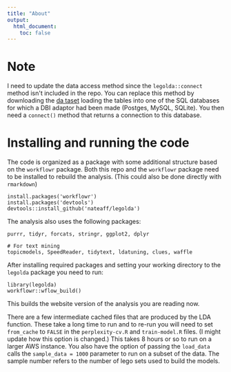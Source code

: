```yaml
---
title: "About"
output:
  html_document:
    toc: false
---
```


# Note 

I need to update the data access method since the `legolda::connect` method isn't included in the repo. You can replace this method by downloading the [da taset](https://www.kaggle.com/rtatman/lego-database) loading the tables into one of the SQL databases for which a DBI adaptor had been made (Postges, MySQL, SQLite). You then need a `connect()` method that returns a connection to this database.

# Installing and running the code 

The code is organized as a package with some additional structure based on the `workflowr` package. Both this repo and the `workflowr` package need to be installed to rebuild the analysis. (This could also be done directly with `rmarkdown`)

```
install.packages('workflowr')
install.packages('devtools')
devtools::install_github('nateaff/legolda')
```

The analysis also uses the following packages: 

```
purrr, tidyr, forcats, stringr, ggplot2, dplyr

# For text mining
topicmodels, SpeedReader, tidytext, ldatuning, clues, waffle
```

After installing required packages and setting your working directory to the `legolda` package you need to run:

```
library(legolda)
workflowr::wflow_build()
```
This builds the website version of the analysis you are reading now. 

There are a few intermediate cached files that are produced by the LDA function. These take a long time to run and to re-run you will need to set `from_cache` to `FALSE` in the `perplexity-cv.R` and `train-model.R` files. (I might update how this option is changed.) This takes 8 hours or so to run on a larger AWS instance. You also have the option of passing the `load_data` calls the `sample_data = 1000` parameter to run on a subset of the data. The sample number refers to the number of lego sets used to build the models.


